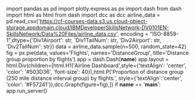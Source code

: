 import pandas as pd
import plotly.express as px
import dash
from dash import html as html
from dash import dcc as dcc
airline_data =  pd.read_csv('https://cf-courses-data.s3.us.cloud-object-storage.appdomain.cloud/IBMDeveloperSkillsNetwork-DV0101EN-SkillsNetwork/Data%20Files/airline_data.csv', encoding = "ISO-8859-1",dtype={'Div1Airport': str, 'Div1TailNum': str, 'Div2Airport': str, 'Div2TailNum': str})
data = airline_data.sample(n=500, random_state=42)
fig = px.pie(data, values='Flights', names='DistanceGroup', title='Distance group proportion by flights')
app = dash.Dash(__name__)
app.layout = html.Div(children=[html.H1('Airline Dashboard',style={'textAlign': 'center', 'color': '#503D36', 'font-size': 40}),html.P('Proportion of distance group (250 mile distance interval group) by flights.', style={'textAlign':'center', 'color': '#F57241'}),dcc.Graph(figure=fig),])
if __name__ == '__main__':
    app.run_server()
    
